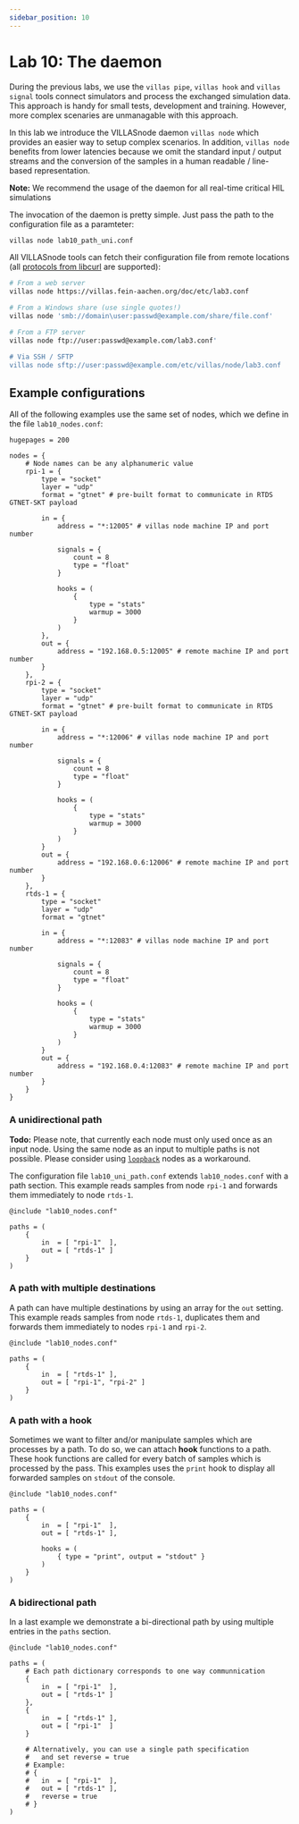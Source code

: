 ```yaml
---
sidebar_position: 10
---
```


# Lab 10: The daemon

During the previous labs, we use the `villas pipe`, `villas hook` and `villas signal` tools connect simulators and process the exchanged simulation data. This approach is handy for small tests, development and training.
However, more complex scenaries are unmanagable with this approach.

In this lab we introduce the VILLASnode daemon `villas node` which provides an easier way to setup complex scenarios.
In addition, `villas node` benefits from lower latencies because we omit the standard input / output streams and the conversion of the samples in a human readable / line-based representation.

**Note:** We recommend the usage of the daemon for all real-time critical HIL simulations

The invocation of the daemon is pretty simple.
Just pass the path to the configuration file as a paramteter:

```bash
villas node lab10_path_uni.conf
```

All VILLASnode tools can fetch their configuration file from remote locations (all [protocols from libcurl](https://curl.haxx.se/libcurl/c/CURLOPT_PROTOCOLS.html) are supported):

```bash
# From a web server
villas node https://villas.fein-aachen.org/doc/etc/lab3.conf

# From a Windows share (use single quotes!)
villas node 'smb://domain\user:passwd@example.com/share/file.conf'

# From a FTP server
villas node ftp://user:passwd@example.com/lab3.conf'

# Via SSH / SFTP
villas node sftp://user:passwd@example.com/etc/villas/node/lab3.conf
```

## Example configurations

All of the following examples use the same set of nodes, which we define in the file `lab10_nodes.conf`:

``` url="external/node/etc/labs/lab10_nodes.conf" title="Nodes for the following examples."
hugepages = 200

nodes = {
	# Node names can be any alphanumeric value
	rpi-1 = {
		type = "socket"
		layer = "udp"
		format = "gtnet" # pre-built format to communicate in RTDS GTNET-SKT payload

		in = {
			address = "*:12005" # villas node machine IP and port number

			signals = {
				count = 8
				type = "float"
			}

			hooks = (
				{
					type = "stats"
					warmup = 3000
				}
			)
		},
		out = {
			address = "192.168.0.5:12005" # remote machine IP and port number
		}
	},
	rpi-2 = {
		type = "socket"
		layer = "udp"
		format = "gtnet" # pre-built format to communicate in RTDS GTNET-SKT payload

		in = {
			address = "*:12006" # villas node machine IP and port number

			signals = {
				count = 8
				type = "float"
			}

			hooks = (
				{
					type = "stats"
					warmup = 3000
				}
			)
		}
		out = {
			address = "192.168.0.6:12006" # remote machine IP and port number
		}
	},
	rtds-1 = {
		type = "socket"
		layer = "udp"
		format = "gtnet"

		in = {
			address = "*:12083" # villas node machine IP and port number

			signals = {
				count = 8
				type = "float"
			}

			hooks = (
				{
					type = "stats"
					warmup = 3000
				}
			)
		}
		out = {
			address = "192.168.0.4:12083" # remote machine IP and port number
		}
	}
}
```

### A unidirectional path

**Todo:** Please note, that currently each node must only used once as an input node. Using the same node as an input to multiple paths is not possible. Please consider using [`loopback`](../nodes/loopback.md) nodes as a workaround.

The configuration file `lab10_uni_path.conf` extends `lab10_nodes.conf` with a path section.
This example reads samples from node `rpi-1` and forwards them immediately to node `rtds-1`.

``` url="external/node/etc/labs/lab10_path_uni.conf" title="node/etc/labs/lab10_path_uni.conf"
@include "lab10_nodes.conf"

paths = (
	{
		in  = [ "rpi-1"  ],
		out = [ "rtds-1" ]
	}
)
```

### A path with multiple destinations

A path can have multiple destinations by using an array for the `out` setting.
This example reads samples from node `rtds-1`, duplicates them and forwards them immediately to nodes `rpi-1` and `rpi-2`.

``` url="external/node/etc/labs/lab10_path_multiple_destinations.conf" title="node/etc/labs/lab10_path_multiple_destinations.conf"
@include "lab10_nodes.conf"

paths = (
	{
		in  = [ "rtds-1" ],
		out = [ "rpi-1", "rpi-2" ]
	}
)
```

### A path with a hook

Sometimes we want to filter and/or manipulate samples which are processes by a path.
To do so, we can attach __hook__ functions to a path.
These hook functions are called for every batch of samples which is processed by the pass.
This examples uses the `print` hook to display all forwarded samples on `stdout` of the console.

``` url="external/node/etc/labs/lab10_path_hook.conf" title="node/etc/labs/lab10_path_hook.conf"
@include "lab10_nodes.conf"

paths = (
	{
		in  = [ "rpi-1"  ],
		out = [ "rtds-1" ],

		hooks = (
			{ type = "print", output = "stdout" }
		)
	}
)
```

### A bidirectional path

In a last example we demonstrate a bi-directional path by using multiple entries in the `paths` section.

``` url="external/node/etc/labs/lab10_path_bidir.conf" title="node/etc/labs/lab10_path_bidir.conf"
@include "lab10_nodes.conf"

paths = (
	# Each path dictionary corresponds to one way communnication
	{
		in  = [ "rpi-1"  ],
		out = [ "rtds-1" ]
	},
	{
		in  = [ "rtds-1" ],
		out = [ "rpi-1"  ]
	}

	# Alternatively, you can use a single path specification
	#   and set reverse = true
	# Example:
	# {
	# 	in  = [ "rpi-1"  ],
	#	out = [ "rtds-1" ],
	#	reverse = true
	# }
)
```

